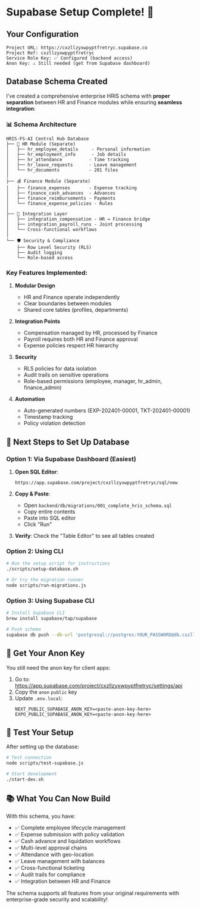 # Supabase Setup Complete! 🎉

## Your Configuration

```
Project URL: https://cxzllzyxwpyptfretryc.supabase.co
Project Ref: cxzllzyxwpyptfretryc
Service Role Key: ✅ Configured (backend access)
Anon Key: ⚠️ Still needed (get from Supabase dashboard)
```

## Database Schema Created

I've created a comprehensive enterprise HRIS schema with **proper separation** between HR and Finance modules while ensuring **seamless integration**:

### 📊 Schema Architecture

```
HRIS-FS-AI Central Hub Database
├── 👥 HR Module (Separate)
│   ├── hr_employee_details     - Personal information
│   ├── hr_employment_info      - Job details
│   ├── hr_attendance          - Time tracking
│   ├── hr_leave_requests      - Leave management
│   └── hr_documents           - 201 files
│
├── 💰 Finance Module (Separate)
│   ├── finance_expenses       - Expense tracking
│   ├── finance_cash_advances  - Advances
│   ├── finance_reimbursements - Payments
│   └── finance_expense_policies - Rules
│
├── 🔗 Integration Layer
│   ├── integration_compensation - HR ↔ Finance bridge
│   ├── integration_payroll_runs - Joint processing
│   └── Cross-functional workflows
│
└── 🛡️ Security & Compliance
    ├── Row Level Security (RLS)
    ├── Audit logging
    └── Role-based access
```

### Key Features Implemented:

1. **Modular Design**
   - HR and Finance operate independently
   - Clear boundaries between modules
   - Shared core tables (profiles, departments)

2. **Integration Points**
   - Compensation managed by HR, processed by Finance
   - Payroll requires both HR and Finance approval
   - Expense policies respect HR hierarchy

3. **Security**
   - RLS policies for data isolation
   - Audit trails on sensitive operations
   - Role-based permissions (employee, manager, hr_admin, finance_admin)

4. **Automation**
   - Auto-generated numbers (EXP-202401-00001, TKT-202401-00001)
   - Timestamp tracking
   - Policy violation detection

## 🚀 Next Steps to Set Up Database

### Option 1: Via Supabase Dashboard (Easiest)

1. **Open SQL Editor**:
   ```
   https://app.supabase.com/project/cxzllzyxwpyptfretryc/sql/new
   ```

2. **Copy & Paste**: 
   - Open `backend/db/migrations/001_complete_hris_schema.sql`
   - Copy entire contents
   - Paste into SQL editor
   - Click "Run"

3. **Verify**: Check the "Table Editor" to see all tables created

### Option 2: Using CLI

```bash
# Run the setup script for instructions
./scripts/setup-database.sh

# Or try the migration runner
node scripts/run-migrations.js
```

### Option 3: Using Supabase CLI

```bash
# Install Supabase CLI
brew install supabase/tap/supabase

# Push schema
supabase db push --db-url 'postgresql://postgres:YOUR_PASSWORD@db.cxzllzyxwpyptfretryc.supabase.co:5432/postgres'
```

## 📝 Get Your Anon Key

You still need the anon key for client apps:

1. Go to: https://app.supabase.com/project/cxzllzyxwpyptfretryc/settings/api
2. Copy the `anon` `public` key
3. Update `.env.local`:
   ```
   NEXT_PUBLIC_SUPABASE_ANON_KEY=<paste-anon-key-here>
   EXPO_PUBLIC_SUPABASE_ANON_KEY=<paste-anon-key-here>
   ```

## 🧪 Test Your Setup

After setting up the database:

```bash
# Test connection
node scripts/test-supabase.js

# Start development
./start-dev.sh
```

## 📚 What You Can Now Build

With this schema, you have:

- ✅ Complete employee lifecycle management
- ✅ Expense submission with policy validation
- ✅ Cash advance and liquidation workflows
- ✅ Multi-level approval chains
- ✅ Attendance with geo-location
- ✅ Leave management with balances
- ✅ Cross-functional ticketing
- ✅ Audit trails for compliance
- ✅ Integration between HR and Finance

The schema supports all features from your original requirements with enterprise-grade security and scalability!
